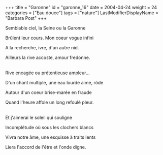 +++
title = "Garonne"
id = "garonne_16"
date = 2004-04-24
weight = 24
categories = ["Eau douce"]
tags = ["nature"]
LastModifierDisplayName = "Barbara Post"
+++

Semblable ciel, la Seine ou la Garonne

Brûlent leur cours. Mon coeur vogue infini

A la recherche, ivre, d'un autre nid.

Ailleurs la rive accoste, amour fredonne.

 \
Rive encagée ou prétentieuse ampleur...

D'un chant multiple, une eau lourde aime, rôde

Autour d'un coeur brise-marée en fraude

Quand l'heure affole un long refoulé pleur.

 \
Et j'aimerai le soleil qui souligne

Incomplétude où sous les clochers blancs

Vivra notre âme, une esquisse à traits lents

Liera l'accord de l'être et l'onde digne.
